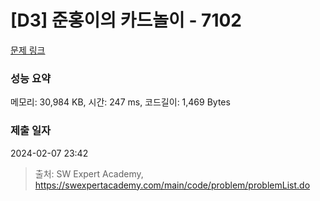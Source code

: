 # [D3] 준홍이의 카드놀이 - 7102 

[문제 링크](https://swexpertacademy.com/main/code/problem/problemDetail.do?contestProbId=AWkIlHWqBYcDFAXC) 

### 성능 요약

메모리: 30,984 KB, 시간: 247 ms, 코드길이: 1,469 Bytes

### 제출 일자

2024-02-07 23:42



> 출처: SW Expert Academy, https://swexpertacademy.com/main/code/problem/problemList.do